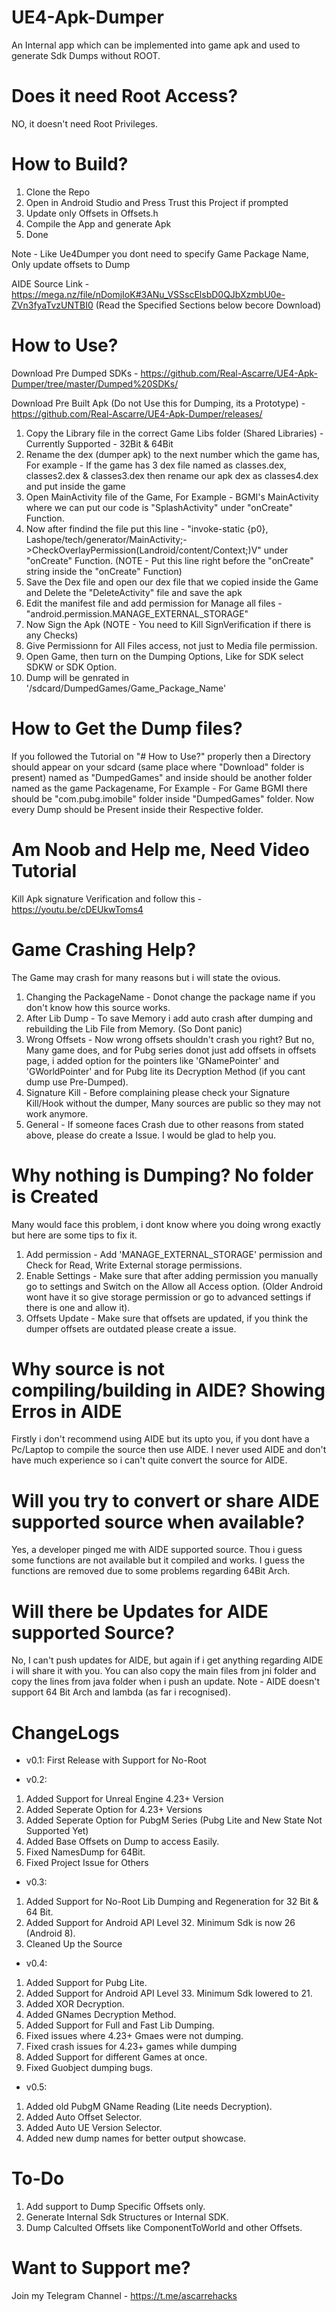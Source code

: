 # UE4-Apk-Dumper
An Internal app which can be implemented into game apk and used to generate Sdk Dumps without ROOT.

# Does it need Root Access?
NO, it doesn't need Root Privileges.

# How to Build?
1. Clone the Repo 
2. Open in Android Studio and Press Trust this Project if prompted
3. Update only Offsets in Offsets.h
4. Compile the App and generate Apk
5. Done

Note - Like Ue4Dumper you dont need to specify Game Package Name, Only update offsets to Dump

AIDE Source Link - https://mega.nz/file/nDomjIoK#3ANu_VSSscElsbD0QJbXzmbU0e-ZVn3fyaTvzUNTBI0 (Read the Specified Sections below becore Download)

# How to Use?
Download Pre Dumped SDKs - https://github.com/Real-Ascarre/UE4-Apk-Dumper/tree/master/Dumped%20SDKs/

Download Pre Built Apk (Do not Use this for Dumping, its a Prototype) - https://github.com/Real-Ascarre/UE4-Apk-Dumper/releases/ 

1. Copy the Library file in the correct Game Libs folder (Shared Libraries) - Currently Supported - 32Bit & 64Bit
2. Rename the dex (dumper apk) to the next number which the game has, For example - If the game has 3 dex file named as classes.dex, classes2.dex & classes3.dex then rename our apk dex as classes4.dex and put inside the game
3. Open MainActivity file of the Game, For Example - BGMI's MainActivity where we can put our code is "SplashActivity" under "onCreate" Function.
4. Now after findind the file put this line - "invoke-static {p0}, Lashope/tech/generator/MainActivity;->CheckOverlayPermission(Landroid/content/Context;)V" under "onCreate" Function. (NOTE - Put this line right before the "onCreate" string inside the "onCreate" Function)
5. Save the Dex file and open our dex file that we copied inside the Game and Delete the "DeleteActivity" file and save the apk
6. Edit the manifest file and add permission for Manage all files - "android.permission.MANAGE_EXTERNAL_STORAGE"
7. Now Sign the Apk (NOTE - You need to Kill SignVerification if there is any Checks)
8. Give Permissionn for All Files access, not just to Media file permission.
9. Open Game, then turn on the Dumping Options, Like for SDK select SDKW or SDK Option.
10. Dump will be genrated in '/sdcard/DumpedGames/Game_Package_Name'

# How to Get the Dump files?
If you followed the Tutorial on "# How to Use?" properly then a Directory should appear on your sdcard (same place where "Download" folder is present) named as "DumpedGames" and inside should be another folder named as the game Packagename, For Example - For Game BGMI there should be "com.pubg.imobile" folder inside "DumpedGames" folder. Now every Dump should be Present inside their Respective folder.

# Am Noob and Help me, Need Video Tutorial
Kill Apk signature Verification and follow this - https://youtu.be/cDEUkwToms4

# Game Crashing Help?
The Game may crash for many reasons but i will state the ovious.
1. Changing the PackageName - Donot change the package name if you don't know how this source works.
2. After Lib Dump - To save Memory i add auto crash after dumping and rebuilding the Lib File from Memory. (So Dont panic)
3. Wrong Offsets - Now wrong offsets shouldn't crash you right? But no, Many game does, and for Pubg series donot just add offsets in offsets page, i added option for the pointers like 'GNamePointer' and 'GWorldPointer' and for Pubg lite its Decryption Method (if you cant dump use Pre-Dumped).
4. Signature Kill - Before complaining please check your Signature Kill/Hook without the dumper, Many sources are public so they may not work anymore.
5. General - If someone faces Crash due to other reasons from stated above, please do create a Issue. I would be glad to help you.

# Why nothing is Dumping? No folder is Created
Many would face this problem, i dont know where you doing wrong exactly but here are some tips to fix it.
1. Add permission - Add 'MANAGE_EXTERNAL_STORAGE' permission and Check for Read, Write External storage permissions.
2. Enable Settings - Make sure that after adding permission you manually go to settings and Switch on the Allow all Access option. (Older Android wont have it so give storage permission or go to advanced settings if there is one and allow it).
3. Offsets Update - Make sure that offsets are updated, if you think the dumper offsets are outdated please create a issue.

# Why source is not compiling/building in AIDE? Showing Erros in AIDE
Firstly i don't recommend using AIDE but its upto you, if you dont have a Pc/Laptop to compile the source then use AIDE. I never used AIDE and don't have much experience so i can't quite convert the source for AIDE.

# Will you try to convert or share AIDE supported source when available?
Yes, a developer pinged me with AIDE supported source. Thou i guess some functions are not available but it compiled and works. I guess the functions are removed due to some problems regarding 64Bit Arch.

# Will there be Updates for AIDE supported Source?
No, I can't push updates for AIDE, but again if i get anything regarding AIDE i will share it with you. You can also copy the main files from jni folder and copy the lines from java folder when i push an update. 
Note - AIDE doesn't support 64 Bit Arch and lambda (as far i recognised).

# ChangeLogs
- v0.1: First Release with Support for No-Root

- v0.2:
 1) Added Support for Unreal Engine 4.23+ Version
 2) Added Seperate Option for 4.23+ Versions
 3) Added Seperate Option for PubgM Series (Pubg Lite and New State Not Supported Yet)
 4) Added Base Offsets on Dump to access Easily.
 5) Fixed NamesDump for 64Bit.
 6) Fixed Project Issue for Others

- v0.3:
 1) Added Support for No-Root Lib Dumping and Regeneration for 32 Bit & 64 Bit.
 2) Added Support for Android API Level 32. Minimum Sdk is now 26 (Android 8).
 3) Cleaned Up the Source

- v0.4:
 1) Added Support for Pubg Lite.
 2) Added Support for Android API Level 33. Minimum Sdk lowered to 21.
 3) Added XOR Decryption.
 4) Added GNames Decryption Method.
 5) Added Support for Full and Fast Lib Dumping.
 6) Fixed issues where 4.23+ Gmaes were not dumping.
 7) Fixed crash issues for 4.23+ games while dumping
 8) Added Support for different Games at once.
 9) Fixed Guobject dumping bugs.

- v0.5:
 1) Added old PubgM GName Reading (Lite needs Decryption).
 2) Added Auto Offset Selector.
 3) Added Auto UE Version Selector.
 4) Added new dump names for better output showcase.

# To-Do
1. Add support to Dump Specific Offsets only.
2. Generate Internal Sdk Structures or Internal SDK.
3. Dump Calculted Offsets like ComponentToWorld and other Offsets.

# Want to Support me?
Join my Telegram Channel - https://t.me/ascarrehacks
